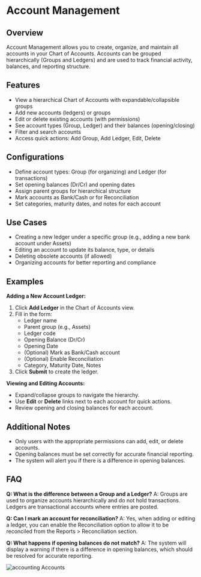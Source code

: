 # Account Management

## Overview
Account Management allows you to create, organize, and maintain all accounts in your Chart of Accounts. Accounts can be grouped hierarchically (Groups and Ledgers) and are used to track financial activity, balances, and reporting structure.

## Features
- View a hierarchical Chart of Accounts with expandable/collapsible groups
- Add new accounts (ledgers) or groups
- Edit or delete existing accounts (with permissions)
- See account types (Group, Ledger) and their balances (opening/closing)
- Filter and search accounts
- Access quick actions: Add Group, Add Ledger, Edit, Delete

## Configurations
- Define account types: Group (for organizing) and Ledger (for transactions)
- Set opening balances (Dr/Cr) and opening dates
- Assign parent groups for hierarchical structure
- Mark accounts as Bank/Cash or for Reconciliation
- Set categories, maturity dates, and notes for each account

## Use Cases
- Creating a new ledger under a specific group (e.g., adding a new bank account under Assets)
- Editing an account to update its balance, type, or details
- Deleting obsolete accounts (if allowed)
- Organizing accounts for better reporting and compliance

## Examples
**Adding a New Account Ledger:**
1. Click **Add Ledger** in the Chart of Accounts view.
2. Fill in the form:
   - Ledger name
   - Parent group (e.g., Assets)
   - Ledger code
   - Opening Balance (Dr/Cr)
   - Opening Date
   - (Optional) Mark as Bank/Cash account
   - (Optional) Enable Reconciliation
   - Category, Maturity Date, Notes
3. Click **Submit** to create the ledger.

**Viewing and Editing Accounts:**
- Expand/collapse groups to navigate the hierarchy.
- Use **Edit** or **Delete** links next to each account for quick actions.
- Review opening and closing balances for each account.

## Additional Notes
- Only users with the appropriate permissions can add, edit, or delete accounts.
- Opening balances must be set correctly for accurate financial reporting.
- The system will alert you if there is a difference in opening balances.

## FAQ
**Q: What is the difference between a Group and a Ledger?**
A: Groups are used to organize accounts hierarchically and do not hold transactions. Ledgers are transactional accounts where entries are posted.

**Q: Can I mark an account for reconciliation?**
A: Yes, when adding or editing a ledger, you can enable the Reconciliation option to allow it to be reconciled from the Reports > Reconciliation section.

**Q: What happens if opening balances do not match?**
A: The system will display a warning if there is a difference in opening balances, which should be resolved for accurate reporting. 

![accounting Accounts](/img/accounting_accounts.png)